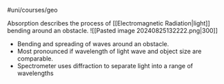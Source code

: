 #uni/courses/geo 

Absorption describes the process of [[Electromagnetic Radiation|light]] bending around an obstacle.
![[Pasted image 20240825132222.png|300]]

- Bending and spreading of waves around an obstacle. 
- Most pronounced if wavelength of light wave and object size are comparable. 
- Spectrometer uses diffraction to separate light into a range of wavelengths